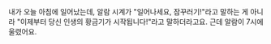 내가 오늘 아침에 일어났는데, 알람 시계가 "일어나세요, 잠꾸러기!"라고 말하는 게 아니라 "이제부터 당신 인생의 황금기가 시작됩니다!"라고 말하더라고요.  근데 알람이 7시에 울렸어요.